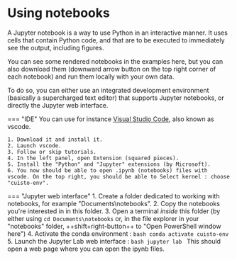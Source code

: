 # Using notebooks
A Jupyter notebook is a way to use Python in an interactive manner. It uses cells that contain Python code, and that are to be executed to immediately see the output, including figures.

You can see some rendered notebooks in the examples here, but you can also download them (downward arrow button on the top right corner of each notebook) and run them locally with your own data.

To do so, you can either use an integrated development environment (basically a supercharged text editor) that supports Jupyter notebooks, or directly the Jupyter web interface.

=== "IDE"
    You can use for instance [Visual Studio Code](https://code.visualstudio.com/), also known as vscode.

    1. Download it and install it.
    2. Launch vscode.
    3. Follow or skip tutorials.
    4. In the left panel, open Extension (squared pieces).
    5. Install the "Python" and "Jupyter" extensions (by Microsoft).
    6. You now should be able to open .ipynb (notebooks) files with vscode. On the top right, you should be able to Select kernel : choose "cuisto-env".
=== "Jupyter web interface"
    1. Create a folder dedicated to working with notebooks, for example "Documents\notebooks".
    2. Copy the notebooks you're interested in in this folder.
    3. Open a terminal *inside* this folder (by either using `cd Documents\notebooks` or, in the file explorer in your "notebooks" folder, ++shift+right-button++ to "Open PowerShell window here")
    4. Activate the conda environment :
    ```bash
    conda activate cuisto-env
    ```
    5. Launch the Jupyter Lab web interface :
    ```bash
    jupyter lab
    ```
    This should open a web page where you can open the ipynb files.